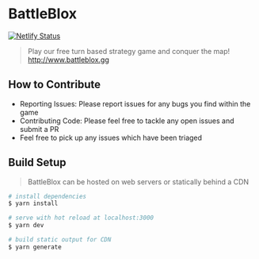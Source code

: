 # BattleBlox
[![Netlify Status](https://api.netlify.com/api/v1/badges/50a5cb1a-102a-4e6b-9e82-2c2c56eebe74/deploy-status)](https://app.netlify.com/sites/battlebloxgg/deploys)
> Play our free turn based strategy game and conquer the map! http://www.battleblox.gg

## How to Contribute
- Reporting Issues: Please report issues for any bugs you find within the game
- Contributing Code: Please feel free to tackle any open issues and submit a PR
- Feel free to pick up any issues which have been triaged

## Build Setup
> BattleBlox can be hosted on web servers or statically behind a CDN

```bash
# install dependencies
$ yarn install

# serve with hot reload at localhost:3000
$ yarn dev

# build static output for CDN
$ yarn generate
```
